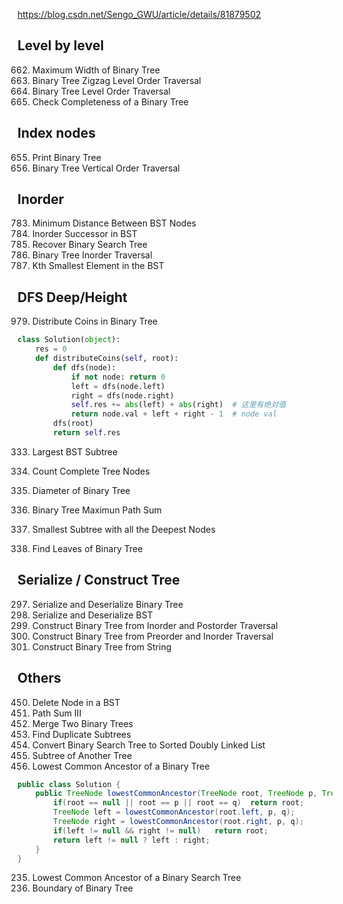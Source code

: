https://blog.csdn.net/Sengo_GWU/article/details/81879502  
## Level by level
662. Maximum Width of Binary Tree
103. Binary Tree Zigzag Level Order Traversal
102. Binary Tree Level Order Traversal
958. Check Completeness of a Binary Tree  

## Index nodes
655. Print Binary Tree  
314. Binary Tree Vertical Order Traversal   

## Inorder
783. Minimum Distance Between BST Nodes  
285. Inorder Successor in BST      
99. Recover Binary Search Tree  
94. Binary Tree Inorder Traversal  
230. Kth Smallest Element in the BST

## DFS Deep/Height
979. Distribute Coins in Binary Tree  
```python
class Solution(object):
    res = 0
    def distributeCoins(self, root):
        def dfs(node):
            if not node: return 0
            left = dfs(node.left)
            right = dfs(node.right)
            self.res += abs(left) + abs(right)  # 这里有绝对值
            return node.val + left + right - 1  # node val
        dfs(root)
        return self.res
```

333. Largest BST Subtree   

222. Count Complete Tree Nodes

543. Diameter of Binary Tree  
124. Binary Tree Maximun Path Sum
865. Smallest Subtree with all the Deepest Nodes  
366. Find Leaves of Binary Tree  

## Serialize / Construct Tree
297. Serialize and Deserialize Binary Tree
449. Serialize and Deserialize BST
106. Construct Binary Tree from Inorder and Postorder Traversal   
105. Construct Binary Tree from Preorder and Inorder Traversal  
536. Construct Binary Tree from String  


## Others 
450. Delete Node in a BST  
437. Path Sum III   
617. Merge Two Binary Trees   
652. Find Duplicate Subtrees  
426. Convert Binary Search Tree to Sorted Doubly Linked List  
572. Subtree of Another Tree  
236. Lowest Common Ancestor of a Binary Tree  
```java
public class Solution {
    public TreeNode lowestCommonAncestor(TreeNode root, TreeNode p, TreeNode q) {
        if(root == null || root == p || root == q)  return root;
        TreeNode left = lowestCommonAncestor(root.left, p, q);
        TreeNode right = lowestCommonAncestor(root.right, p, q);
        if(left != null && right != null)   return root;
        return left != null ? left : right;
    }
}
```
235. Lowest Common Ancestor of a Binary Search Tree   
545. Boundary of Binary Tree  
